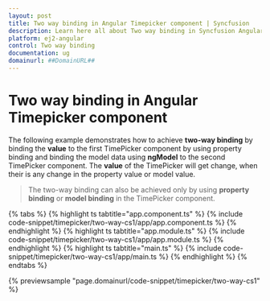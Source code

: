 ```yaml
---
layout: post
title: Two way binding in Angular Timepicker component | Syncfusion
description: Learn here all about Two way binding in Syncfusion Angular Timepicker component of Syncfusion Essential JS 2 and more.
platform: ej2-angular
control: Two way binding 
documentation: ug
domainurl: ##DomainURL##
---
```


# Two way binding in Angular Timepicker component

The following example demonstrates how to achieve **two-way binding** by binding the **value** to the first TimePicker component by using property binding and binding the model data using **ngModel** to the second TimePicker component. The **value** of the TimePicker will get change, when their is any change in the property value or model value.

> The two-way binding can also be achieved only by using **property binding** or **model binding** in the TimePicker component.

{% tabs %}
{% highlight ts tabtitle="app.component.ts" %}
{% include code-snippet/timepicker/two-way-cs1/app/app.component.ts %}
{% endhighlight %}
{% highlight ts tabtitle="app.module.ts" %}
{% include code-snippet/timepicker/two-way-cs1/app/app.module.ts %}
{% endhighlight %}
{% highlight ts tabtitle="main.ts" %}
{% include code-snippet/timepicker/two-way-cs1/app/main.ts %}
{% endhighlight %}
{% endtabs %}
  
{% previewsample "page.domainurl/code-snippet/timepicker/two-way-cs1" %}

